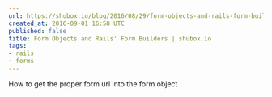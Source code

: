 ```yaml
---
url: https://shubox.io/blog/2016/08/29/form-objects-and-rails-form-builders
created_at: 2016-09-01 16:58 UTC
published: false
title: Form Objects and Rails' Form Builders | shubox.io
tags:
- rails
- forms
---
```


How to get the proper form url into the form object
